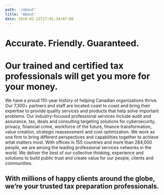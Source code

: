 ```yaml
---
path: '/about'
title: 'About'
date: 2018-02-22T17:01:34+07:00
---
```

# Accurate. Friendly. Guaranteed.
# Our trained and certified tax professionals will get you more for your money.

We have a proud 110-year history of helping Canadian organizations thrive. Our 7,300+ partners and staff are located coast to coast and bring their expertise to provide quality services and products that help solve important problems.
Our industry-focused professional services include audit and assurance, tax, deals and consulting targeting solutions for cybersecurity, privacy, financial crime, workforce of the future, finance transformation, value creation, strategic reassessment and cost optimization. We work as one firm to bring different perspectives and capabilities together to achieve what matters most.
With offices in 155 countries and more than 284,000 people, we are among the leading professional services networks in the world. We deliver the best of our collective thinking, experience and solutions to build public trust and create value for our people, clients and communities.

## With millions of happy clients around the globe, we’re your trusted tax preparation professionals.